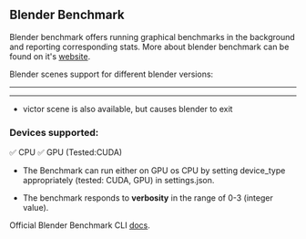 ## Blender Benchmark

Blender benchmark offers running graphical benchmarks in the background and reporting corresponding stats. More about blender benchmark can be found on it's [website](https://www.blender.org/news/introducing-blender-benchmark/). 


Blender scenes support for different blender versions:

-----------------------------------------------------------------------------------

-----------------------------------------------------------------------------------

* victor scene is also available, but causes blender to exit

### Devices supported:
✅ CPU 
✅ GPU (Tested:CUDA)

- The Benchmark can run either on GPU os CPU by setting device_type appropriately (tested: CUDA, GPU) in settings.json.

- The benchmark responds to **verbosity** in the range of 0-3 (integer value).

Official Blender Benchmark CLI [docs](./README.txt).
